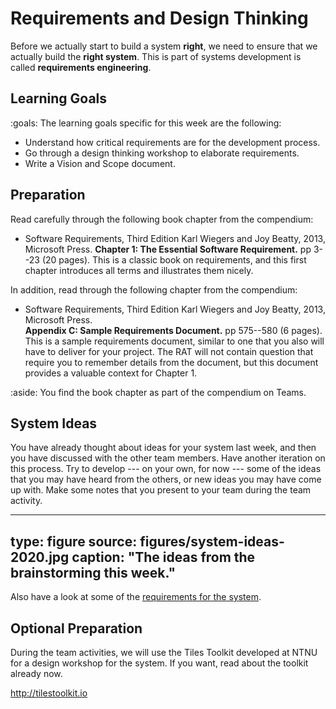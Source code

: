 # Requirements and Design Thinking


Before we actually start to build a system **right**, we need to ensure that we actually build the **right system**. 
This is part of systems development is called **requirements engineering**.


## Learning Goals



:goals: The learning goals specific for this week are the following:

- Understand how critical requirements are for the development process.
- Go through a design thinking workshop to elaborate requirements.
- Write a Vision and Scope document.


## Preparation

Read carefully through the following book chapter from the compendium:

* Software Requirements, Third Edition Karl Wiegers and Joy Beatty, 2013, Microsoft Press. 
**Chapter 1: The Essential Software Requirement.** pp 3--23 (20 pages). 
This is a classic book on requirements, and this first chapter introduces all terms and illustrates them nicely.

In addition, read through the following chapter from the compendium:

* Software Requirements, Third Edition Karl Wiegers and Joy Beatty, 2013, Microsoft Press.  
**Appendix C: Sample Requirements Document.** pp 575--580 (6 pages).
This is a sample requirements document, similar to one that you also will have to deliver for your project. 
The RAT will not contain question that require you to remember details from the document, but this document provides a valuable context for Chapter 1.

:aside: You find the book chapter as part of the compendium on Teams.


## System Ideas

You have already thought about ideas for your system last week, and then you have discussed with the other team members. 
Have another iteration on this process. 
Try to develop --- on your own, for now --- some of the ideas that you may have heard from the others, or new ideas you may have come up with.
Make some notes that you present to your team during the team activity.

---
type: figure
source: figures/system-ideas-2020.jpg
caption: "The ideas from the brainstorming this week."
---

Also have a look at some of the [requirements for the system](project.html). 

## Optional Preparation

During the team activities, we will use the Tiles Toolkit developed at NTNU for a design workshop for the system. 
If you want, read about the toolkit already now.

<a href="http://tilestoolkit.io">http://tilestoolkit.io</a>